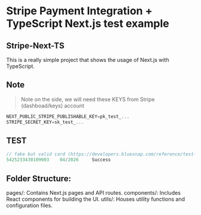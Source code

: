 # Stripe Payment Integration + TypeScript Next.js test example

## Stripe-Next-TS

This is a really simple project that shows the usage of Next.js with TypeScript.

## Note

> Note on the side, we will need these KEYS from Stripe (dashboad/keys) account

```js
NEXT_PUBLIC_STRIPE_PUBLISHABLE_KEY=pk_test_...
STRIPE_SECRET_KEY=sk_test_...
```

## TEST

```js
// fake but valid card (https://developers.bluesnap.com/reference/test-credit-cards)
5425233430109903	04/2026	    Success
```


## Folder Structure:

pages/: Contains Next.js pages and API routes.
components/: Includes React components for building the UI.
utils/: Houses utility functions and configuration files.
